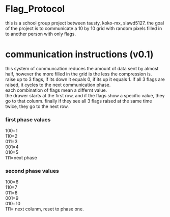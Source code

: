 # Flag_Protocol
this is a school group project between tausty, koko-mx, slawd5127. 
the goal of the project is to communicate a 10 by 10 grid with random pixels filled in to another person with only flags. 
# communication instructions (v0.1)
this system of communcation reduces the amount of data sent by almost half, however the more filled in the grid is the less the compression is.   
raise up to 3 flags, if its down it equals 0, if its up it equals 1. if all 3 flags are raised, it cycles to the next communication phase.     
each combination of flags mean a differnt value.    
the drawer starts at the first row, and if the flags show a specific value, they go to that colunm. finally if they see all 3 flags raised at the same time twice, they go to the next row. 
   
### first phase values   
100=1  
110=2  
011=3  
001=4  
010=5   
111=next phase  

### second phase values
100=6  
110=7  
011=8  
001=9  
010=10  
111= next colunm, reset to phase one. 
